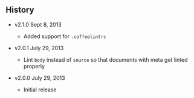 ## History

- v2.1.0 Sept 8, 2013
  - Added support for `.coffeelintrc`

- v2.0.1 July 29, 2013
  - Lint `body` instead of `source` so that documents with meta get linted properly

- v2.0.0 July 29, 2013
  - Initial release
